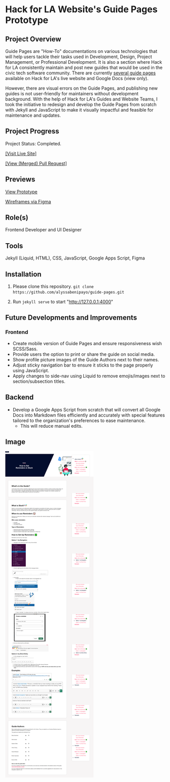 # Hack for LA Website's Guide Pages Prototype

## Project Overview
Guide Pages are "How-To" documentations on various technologies that will help users tackle their tasks used in Development, Design, Project Management, or Professional Development. It is also a section where Hack for LA consistently maintain and post new guides that would be used in the civic tech software community. There are currently [several guide pages](https://www.hackforla.org/toolkit/) available on Hack for LA's live website and Google Docs (view only).

However, there are visual errors on the Guide Pages, and publishing new guides is not user-friendly for maintainers without development background. With the help of Hack for LA's Guides and Website Teams, I took the initiative to redesign and develop the Guide Pages from scratch with Jekyll and JavaScript to make it visually impactful and feasible for maintenance and updates.

## Project Progress
Project Status: Completed. 

[[Visit Live Site]](https://www.hackforla.org/guide-pages/how-to-set-reminders-in-slack.html) 

[[View (Merged) Pull Request]](https://github.com/hackforla/website/pull/3548)

## Previews
[View Prototype](https://alyssabenipayo.github.io/guide-pages/)

[Wireframes via Figma](https://www.figma.com/file/n0YHiNO4MDA9SrMJPPIjoW/Hack-for-LA---Guide-Pages?node-id=118%3A3292)

## Role(s)
Frontend Developer and UI Designer

## Tools
Jekyll (Liquid, HTML), CSS, JavaScript, Google Apps Script, Figma

## Installation
1. Please clone this repository.
`git clone https://github.com/alyssabenipayo/guide-pages.git`

2. Run `jekyll serve` to start "http://127.0.0.1:4000"

## Future Developments and Improvements

### Frontend
- Create mobile version of Guide Pages and ensure responsiveness wish SCSS/Sass.
- Provide users the option to print or share the guide on social media. 
- Show profile picture images of the Guide Authors next to their names.
- Adjust sticky navigation bar to ensure it sticks to the page properly using JavaScript.
- Apply changes to side-nav using Liquid to remove emojis/images next to section/subsection titles.

## Backend
- Develop a Google Apps Script from scratch that will convert all Google Docs into Markdown files efficiently and accurately with special features tailored to the organization's preferences to ease maintenance. 
  - This will reduce manual edits.

## Image
![screencapture-127-0-0-1-4000-guide-pages-how-to-set-reminders-in-slack-2022-04-12-03_53_26](./assets/images/screencapture-127-0-0-1-4000-guide-pages-how-to-set-reminders-in-slack-2022-04-12-03_53_26.png "screen capture")
